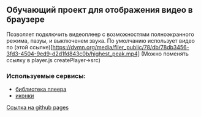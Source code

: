 ## Обучающий проект для отображения видео в браузере
Позволяет подключить видеоплеер с возможностями полноэкранного режима, пазуы, и выключенем звука.
По умолчанию использует видео по (этой ссылке)[https://dvmn.org/media/filer_public/78/db/78db3456-3fd3-4504-9ed9-d2d1fd843c0b/highest_peak.mp4]
(Можно поменять ссылку в player.js createPlayer->src)

### Используемые сервисы:
- [библиотека плеера](https://github.com/devmanorg/video-player-jslib)
- [иконки](https://fontawesome.ru/)

[Ссылка на github pages](https://fergoth.github.io/VideoPlayer/)

